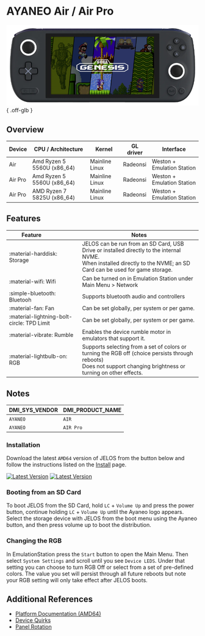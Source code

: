 # AYANEO Air / Air Pro

![](../../_inc/images/devices/ayaneo-air.png){ .off-glb }

## Overview

| Device | CPU / Architecture | Kernel | GL driver | Interface |
| -- | -- | -- | -- | -- |
| Air | Amd Ryzen 5 5560U (x86_64) | Mainline Linux | Radeonsi | Weston + Emulation Station |
| Air Pro | Amd Ryzen 5 5560U (x86_64) | Mainline Linux | Radeonsi | Weston + Emulation Station |
| Air Pro | AMD Ryzen 7 5825U (x86_64) | Mainline Linux | Radeonsi | Weston + Emulation Station |

## Features

| Feature&nbsp;&nbsp;&nbsp;&nbsp;&nbsp;&nbsp;&nbsp;&nbsp;&nbsp;&nbsp;&nbsp;&nbsp;&nbsp;&nbsp;&nbsp;&nbsp; | Notes |
| -- | -- |
| :material-harddisk: Storage | JELOS can be run from an SD Card, USB Drive or installed directly to the internal NVME. <br> When installed directly to the NVME; an SD Card can be used for game storage. |
| :material-wifi: Wifi | Can be turned on in Emulation Station under Main Menu > Network |
| :simple-bluetooth: Bluetooh | Supports bluetooth audio and controllers |
| :material-fan: Fan | Can be set globally, per system or per game. |
| :material-lightning-bolt-circle: TPD Limit | Can be set globally, per system or per game. |
| :material-vibrate: Rumble | Enables the device rumble motor in emulators that support it. |
| :material-lightbulb-on: RGB | Supports selecting from a set of colors or turning the RGB off (choice persists through reboots) <br> Does not support changing brightness or turning on other effects. |

## Notes

| DMI_SYS_VENDOR | DMI_PRODUCT_NAME |
| -- | -- |
| `AYANEO ` | `AIR` |
| `AYANEO ` | `AIR Pro` |

### Installation

Download the latest `AMD64` version of JELOS from the button below and follow the instructions listed on the [Install](../../../play/install/) page.

[![Latest Version](https://img.shields.io/github/release/JustEnoughLinuxOS/distribution.svg?labelColor=111111&color=5998FF&label=Latest&style=flat#only-light)](https://github.com/JustEnoughLinuxOS/distribution/releases/latest)
[![Latest Version](https://img.shields.io/github/release/JustEnoughLinuxOS/distribution.svg?labelColor=dddddd&color=5998FF&label=Latest&style=flat#only-dark)](https://github.com/JustEnoughLinuxOS/distribution/releases/latest)

### Booting from an SD Card

To boot JELOS from the SD Card, hold `LC` + `Volume Up` and press the power button, continue holding `LC` + `Volume Up` until the Ayaneo logo appears.  Select the storage device with JELOS from the boot menu using the Ayaneo button, and then press volume up to boot the distribution.

### Changing the RGB 

In EmulationStation press the `Start` button to open the Main Menu.  Then select `System Settings` and scroll until you see `Device LEDS`.  Under that setting you can choose to turn RGB Off or select from a set of pre-defined colors.  The value you set will persist through all future reboots but note your RGB setting will only take effect after JELOS boots.

## Additional References

- [Platform Documentation (AMD64)](https://github.com/JustEnoughLinuxOS/distribution/blob/main/documentation/PER_DEVICE_DOCUMENTATION/AMD64)
- [Device Quirks](https://github.com/JustEnoughLinuxOS/distribution/tree/main/packages/hardware/quirks/devices/AYANEO%20AIR)
- [Panel Rotation](https://github.com/JustEnoughLinuxOS/distribution/blob/main/packages/kernel/linux/patches/AMD64/002-display-quirks.patch)